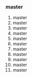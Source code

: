 ### master 

1. master
2. master
3. master
4. master
5. master
6. master
7. master
8. master
9. master
10. master
20. master